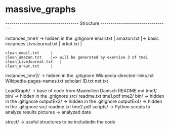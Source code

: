 # massive_graphs


------------------------------------ Structure ----------------------------------

instances_tme1/			-> hidden in the .gitignore
	email.txt		|
	amazon.txt		|=> basic instances
	LiveJournal.txt		|
	orkut.txt		|

	clean_email.txt		|
	clean_amazon.txt	|=> will be generated by exercise 3 of tme1
	clean_LiveJournal.txt	|
	clean_orkut.txt		|

instances_tme2/			-> hidden in the .gitignore
	Wikipedia-directed-links.txt
	Wikipedia-pages-names.txt
	scholar/
		ID.txt
		net.txt

LoadGraph/			-> base of code from Maximilien Danisch
README.md
tme1/
	bin/			-> hidden in the .gitignore
	src/
	readme.txt
	tme1.pdf
tme2/
	bin/			-> hidden in the .gitignore
	outputEx2/		-> hidden in the .gitignore
	outputEx4/		-> hidden in the .gitignore
	src/
	readme.txt
	tme2.pdf
	scripts/		-> Python scripts to analyze results
	pictures		-> analyzed data

struct/				-> useful structures to be includedin the code
